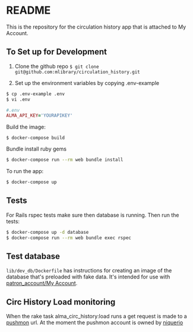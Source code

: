# README

This is the repository for the circulation history app that is attached to My Account. 

## To Set up for Development

1. Clone the github repo
`$ git clone git@github.com:mlibrary/circulation_history.git`

2. Set up the environment variables by copying .env-example
```bash
$ cp .env-example .env
$ vi .env
```

```ruby
#.env
ALMA_API_KEY='YOURAPIKEY'
```	

Build the image:
```
$ docker-compose build
```
 Bundle install ruby gems
 
```bash
$ docker-compose run --rm web bundle install
```

To run the app:
```bash
$ docker-compose up
```

## Tests
For Rails rspec tests make sure then database is running. Then run the tests:
```bash
$ docker-compose up -d database
$ docker-compose run --rm web bundle exec rspec
```

## Test database
`lib/dev_db/Dockerfile` has instructions for creating an image of the database that's preloaded with fake data. It's intended for use with [patron_account/My Account](https://github.com/mlibrary/patron_account). 

## Circ History Load monitoring
When the rake task alma_circ_history:load runs a get request is made to a [pushmon](https://www.pushmon.com/) url. At the moment the pushmon account is owned by [niquerio](https://github.com/niquerio) 
